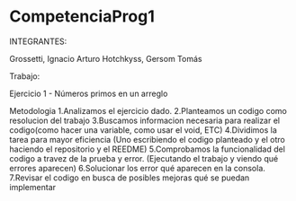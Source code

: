 # CompetenciaProg1 
INTEGRANTES:

Grossetti, Ignacio Arturo
Hotchkyss, Gersom Tomás

Trabajo:

Ejercicio 1 - Números primos en un arreglo

Metodologia
1.Analizamos el ejercicio dado.
2.Planteamos un codigo como resolucion del trabajo
3.Buscamos informacion necesaria para realizar el codigo(como hacer una variable, como usar el void, ETC)
4.Dividimos la tarea para mayor eficiencia (Uno escribiendo el codigo planteado y el otro haciendo el repositorio y el REEDME)
5.Comprobamos la funcionalidad del codigo a travez de la prueba y error. (Ejecutando el trabajo y viendo qué errores aparecen)
6.Solucionar los error qué aparecen en la consola.
7.Revisar el codigo en busca de posibles mejoras qué se puedan implementar 

